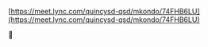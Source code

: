 [https://meet.lync.com/quincysd-qsd/mkondo/74FHB6LU](https://meet.lync.com/quincysd-qsd/mkondo/74FHB6LU)




